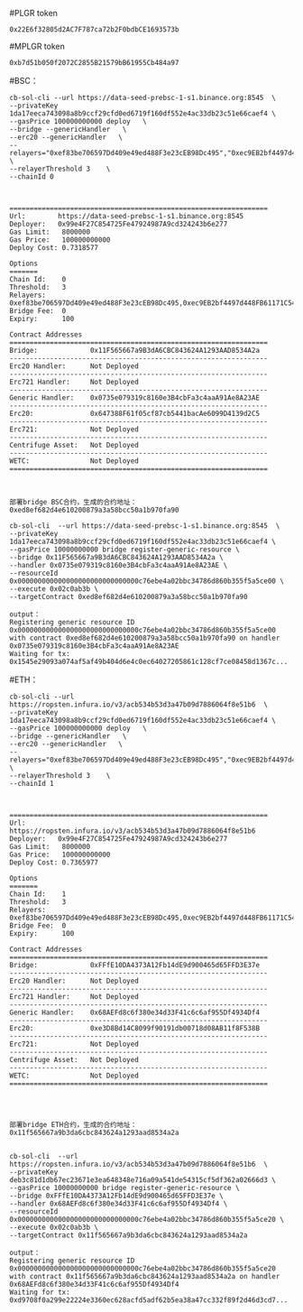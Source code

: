 #PLGR  token 
    
    0x22E6f32805d2AC7F787ca72b2F0bdbCE1693573b

#MPLGR token 
    
    0xb7d51b050f2072C2855B21579bB61955Cb484a97


#BSC：

    cb-sol-cli --url https://data-seed-prebsc-1-s1.binance.org:8545  \
    --privateKey 1da17eeca743098a8b9ccf29cfd0ed6719f160df552e4ac33db23c51e66caef4 \
    --gasPrice 100000000000 deploy   \
    --bridge --genericHandler   \
    --erc20 --genericHandler   \
    --relayers="0xef83be706597Dd409e49ed488F3e23cEB98Dc495","0xec9EB2bf4497d448FB61171C54D295702C9F5cbC","0xD5f92Fd92F8c7f9391513E3019D9441aAf5b2D9E"     \
    --relayerThreshold 3    \
    --chainId 0


    
    ================================================================
    Url:        https://data-seed-prebsc-1-s1.binance.org:8545
    Deployer:   0x99e4F27C854725Fe47924987A9cd324243b6e277
    Gas Limit:   8000000
    Gas Price:   100000000000
    Deploy Cost: 0.7318577
    
    Options
    =======
    Chain Id:    0
    Threshold:   3
    Relayers:    0xef83be706597Dd409e49ed488F3e23cEB98Dc495,0xec9EB2bf4497d448FB61171C54D295702C9F5cbC,0xD5f92Fd92F8c7f9391513E3019D9441aAf5b2D9E
    Bridge Fee:  0
    Expiry:      100
    
    Contract Addresses
    ================================================================
    Bridge:             0x11F565667a9B3dA6CBC843624A1293AAD8534A2a
    ----------------------------------------------------------------
    Erc20 Handler:      Not Deployed
    ----------------------------------------------------------------
    Erc721 Handler:     Not Deployed
    ----------------------------------------------------------------
    Generic Handler:    0x0735e079319c8160e3B4cbFa3c4aaA91Ae8A23AE
    ----------------------------------------------------------------
    Erc20:              0x647388F61f05cf87cb5441bacAe6099D4139d2C5
    ----------------------------------------------------------------
    Erc721:             Not Deployed
    ----------------------------------------------------------------
    Centrifuge Asset:   Not Deployed
    ----------------------------------------------------------------
    WETC:               Not Deployed
    ================================================================



    部署bridge BSC合约，生成的合约地址： 0xed8ef682d4e610200879a3a58bcc50a1b970fa90

    cb-sol-cli  --url https://data-seed-prebsc-1-s1.binance.org:8545  \
    --privateKey 1da17eeca743098a8b9ccf29cfd0ed6719f160df552e4ac33db23c51e66caef4 \
    --gasPrice 10000000000 bridge register-generic-resource \
    --bridge 0x11F565667a9B3dA6CBC843624A1293AAD8534A2a \
    --handler 0x0735e079319c8160e3B4cbFa3c4aaA91Ae8A23AE \
    --resourceId 0x000000000000000000000000000000c76ebe4a02bbc34786d860b355f5a5ce00 \
    --execute 0x02c0ab3b \
    --targetContract 0xed8ef682d4e610200879a3a58bcc50a1b970fa90
    
    output：
    Registering generic resource ID 0x000000000000000000000000000000c76ebe4a02bbc34786d860b355f5a5ce00 with contract 0xed8ef682d4e610200879a3a58bcc50a1b970fa90 on handler 0x0735e079319c8160e3B4cbFa3c4aaA91Ae8A23AE
    Waiting for tx: 0x1545e29093a074af5af49b404d6e4c0ec64027205861c128cf7ce08458d1367c...




#ETH：


    cb-sol-cli --url https://ropsten.infura.io/v3/acb534b53d3a47b09d7886064f8e51b6  \
    --privateKey 1da17eeca743098a8b9ccf29cfd0ed6719f160df552e4ac33db23c51e66caef4 \
    --gasPrice 100000000000 deploy   \
    --bridge --genericHandler   \
    --erc20 --genericHandler   \
    --relayers="0xef83be706597Dd409e49ed488F3e23cEB98Dc495","0xec9EB2bf4497d448FB61171C54D295702C9F5cbC","0xD5f92Fd92F8c7f9391513E3019D9441aAf5b2D9E"     \
    --relayerThreshold 3    \
    --chainId 1
    
    
        
    ================================================================
    Url:        https://ropsten.infura.io/v3/acb534b53d3a47b09d7886064f8e51b6
    Deployer:   0x99e4F27C854725Fe47924987A9cd324243b6e277
    Gas Limit:   8000000
    Gas Price:   100000000000
    Deploy Cost: 0.7365977
    
    Options
    =======
    Chain Id:    1
    Threshold:   3
    Relayers:    0xef83be706597Dd409e49ed488F3e23cEB98Dc495,0xec9EB2bf4497d448FB61171C54D295702C9F5cbC,0xD5f92Fd92F8c7f9391513E3019D9441aAf5b2D9E
    Bridge Fee:  0
    Expiry:      100
    
    Contract Addresses
    ================================================================
    Bridge:             0xFFfE10DA4373A12Fb14dE9d900465d65FFD3E37e
    ----------------------------------------------------------------
    Erc20 Handler:      Not Deployed
    ----------------------------------------------------------------
    Erc721 Handler:     Not Deployed
    ----------------------------------------------------------------
    Generic Handler:    0x68AEFd8c6f380e34d33F41c6c6af955Df4934Df4
    ----------------------------------------------------------------
    Erc20:              0xe3D8Bd14C8099f90191db00718d08AB11f8F538B
    ----------------------------------------------------------------
    Erc721:             Not Deployed
    ----------------------------------------------------------------
    Centrifuge Asset:   Not Deployed
    ----------------------------------------------------------------
    WETC:               Not Deployed
    ================================================================
    
    
    
    
    部署bridge ETH合约，生成的合约地址： 0x11f565667a9b3da6cbc843624a1293aad8534a2a
    
    
    cb-sol-cli  --url https://ropsten.infura.io/v3/acb534b53d3a47b09d7886064f8e51b6  \
    --privateKey deb3c81d1db67ec23671e3ea648348e716a09a541de54315cf5df362a02666d3 \
    --gasPrice 10000000000 bridge register-generic-resource \
    --bridge 0xFFfE10DA4373A12Fb14dE9d900465d65FFD3E37e \
    --handler 0x68AEFd8c6f380e34d33F41c6c6af955Df4934Df4 \
    --resourceId 0x000000000000000000000000000000c76ebe4a02bbc34786d860b355f5a5ce20 \
    --execute 0x02c0ab3b \
    --targetContract 0x11f565667a9b3da6cbc843624a1293aad8534a2a
    
    output：
    Registering generic resource ID 0x000000000000000000000000000000c76ebe4a02bbc34786d860b355f5a5ce20 with contract 0x11f565667a9b3da6cbc843624a1293aad8534a2a on handler 0x68AEFd8c6f380e34d33F41c6c6af955Df4934Df4
    Waiting for tx: 0xd9708f0a299e22224e3360ec628acfd5adf62b5ea38a47cc332f89f2d46d3cd7...